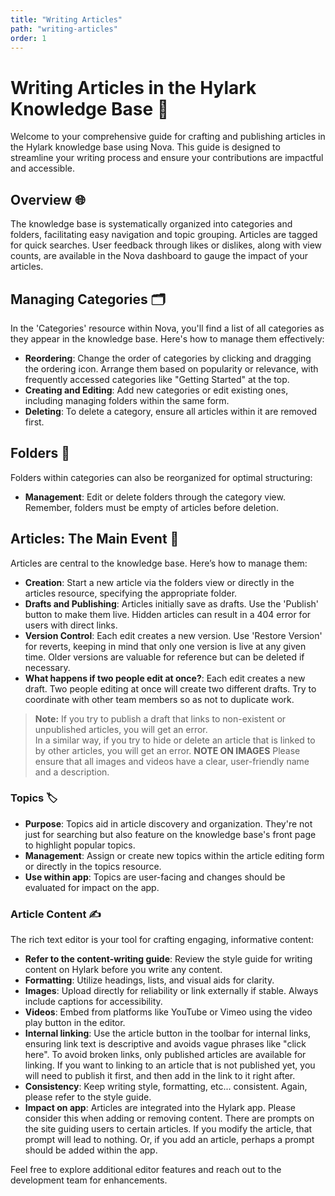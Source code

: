 ```yaml
---
title: "Writing Articles"
path: "writing-articles"
order: 1
---
```


# Writing Articles in the Hylark Knowledge Base 📝

Welcome to your comprehensive guide for crafting and publishing articles in the
Hylark knowledge base using Nova. This guide is designed to streamline your
writing process and ensure your contributions are impactful and accessible.

## Overview 🌐

The knowledge base is systematically organized into categories and folders,
facilitating easy navigation and topic grouping. Articles are tagged for quick
searches. User feedback through likes or dislikes, along with view counts, are
available in the Nova dashboard to gauge the impact of your articles.

## Managing Categories 🗂️

In the 'Categories' resource within Nova, you'll find a list of all categories
as they appear in the knowledge base. Here's how to manage them effectively:

- **Reordering**: Change the order of categories by clicking and dragging the
ordering icon. Arrange them based on popularity or relevance, with frequently
accessed categories like "Getting Started" at the top.
- **Creating and Editing**: Add new categories or edit existing ones, including
managing folders within the same form.
- **Deleting**: To delete a category, ensure all articles within it are removed
first.

## Folders 📂

Folders within categories can also be reorganized for optimal structuring:

- **Management**: Edit or delete folders through the category view. Remember,
folders must be empty of articles before deletion.

## Articles: The Main Event 📰

Articles are central to the knowledge base. Here’s how to manage them:

- **Creation**: Start a new article via the folders view or directly in the
articles resource, specifying the appropriate folder.
- **Drafts and Publishing**: Articles initially save as drafts. Use the
'Publish' button to make them live. Hidden articles can result in a 404 error
for users with direct links.
- **Version Control**: Each edit creates a new version. Use 'Restore Version'
for reverts, keeping in mind that only one version is live at any given time.
Older versions are valuable for reference but can be deleted if necessary.
- **What happens if two people edit at once?**: Each edit creates a new draft. Two
people editing at once will create two different drafts. Try to coordinate with other
team members so as not to duplicate work.

> **Note:** If you try to publish a draft that links to non-existent or
> unpublished articles, you will get an error.  
> In a similar way, if you try to hide or delete an article that is linked to
> by other articles, you will get an error.
> **NOTE ON IMAGES** Please ensure that all images and videos have a clear, user-friendly name and a description.

### Topics 🏷️

- **Purpose**: Topics aid in article discovery and organization. They're not just for searching but
also feature on the knowledge base's front page to highlight popular topics.
- **Management**: Assign or create new topics within the article editing form or
directly in the topics resource.
- **Use within app**: Topics are user-facing and changes should be evaluated for impact on the app.

### Article Content ✍️

The rich text editor is your tool for crafting engaging, informative content:

- **Refer to the content-writing guide**: Review the style guide for writing content
on Hylark before you write any content.
- **Formatting**: Utilize headings, lists, and visual aids for clarity.
- **Images**: Upload directly for reliability or link externally if stable.
Always include captions for accessibility.
- **Videos**: Embed from platforms like YouTube or Vimeo using the video play
button in the editor.
- **Internal linking**: Use the article button in the toolbar for internal
links, ensuring link text is descriptive and avoids vague phrases like "click
here". To avoid broken links, only published articles are available for linking. If you want to linking to an article that is not published yet, you will need to publish it first, and then add in the link to it right after.
- **Consistency**: Keep writing style, formatting, etc... consistent. Again, please
refer to the style guide.
- **Impact on app**: Articles are integrated into the Hylark app. Please consider this
when adding or removing content. There are prompts on the site guiding users to certain articles.
If you modify the article, that prompt will lead to nothing. Or, if you add an article, perhaps a
prompt should be added within the app.

Feel free to explore additional editor features and reach out to the development
team for enhancements.
